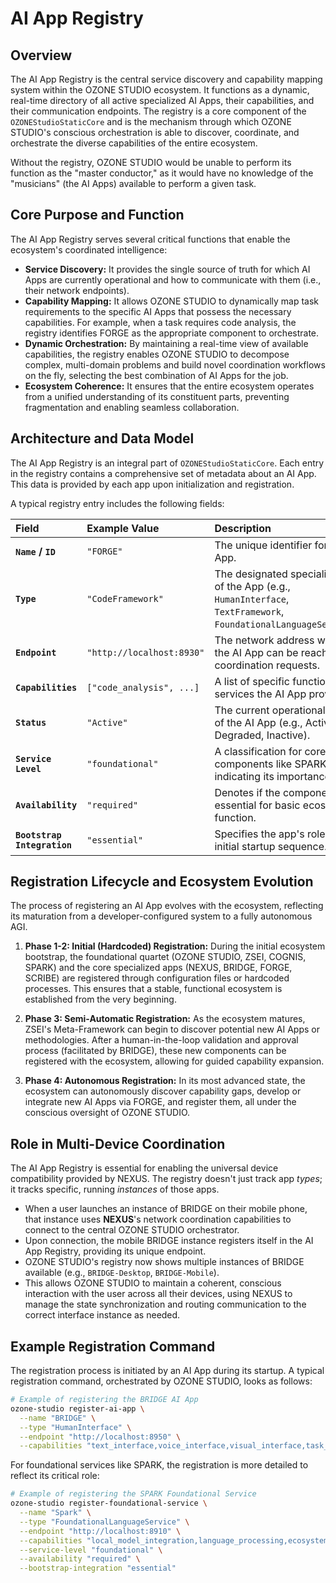 # AI App Registry

## Overview

The AI App Registry is the central service discovery and capability mapping system within the OZONE STUDIO ecosystem. It functions as a dynamic, real-time directory of all active specialized AI Apps, their capabilities, and their communication endpoints. The registry is a core component of the `OZONEStudioStaticCore` and is the mechanism through which OZONE STUDIO's conscious orchestration is able to discover, coordinate, and orchestrate the diverse capabilities of the entire ecosystem.

Without the registry, OZONE STUDIO would be unable to perform its function as the "master conductor," as it would have no knowledge of the "musicians" (the AI Apps) available to perform a given task.

## Core Purpose and Function

The AI App Registry serves several critical functions that enable the ecosystem's coordinated intelligence:

  * **Service Discovery:** It provides the single source of truth for which AI Apps are currently operational and how to communicate with them (i.e., their network endpoints).
  * **Capability Mapping:** It allows OZONE STUDIO to dynamically map task requirements to the specific AI Apps that possess the necessary capabilities. For example, when a task requires code analysis, the registry identifies FORGE as the appropriate component to orchestrate.
  * **Dynamic Orchestration:** By maintaining a real-time view of available capabilities, the registry enables OZONE STUDIO to decompose complex, multi-domain problems and build novel coordination workflows on the fly, selecting the best combination of AI Apps for the job.
  * **Ecosystem Coherence:** It ensures that the entire ecosystem operates from a unified understanding of its constituent parts, preventing fragmentation and enabling seamless collaboration.

## Architecture and Data Model

The AI App Registry is an integral part of `OZONEStudioStaticCore`. Each entry in the registry contains a comprehensive set of metadata about an AI App. This data is provided by each app upon initialization and registration.

A typical registry entry includes the following fields:

| Field | Example Value | Description | Source Document(s) |
| :--- | :--- | :--- | :--- |
| **`Name` / `ID`** | `"FORGE"` | The unique identifier for the AI App. | `NEXUS.md`, `ZSEI.md` |
| **`Type`** | `"CodeFramework"` | The designated specialization of the App (e.g., `HumanInterface`, `TextFramework`, `FoundationalLanguageService`). | `NEXUS.md`, `SPARK.md` |
| **`Endpoint`** | `"http://localhost:8930"` | The network address where the AI App can be reached for coordination requests. | `NEXUS.md`, `BRIDGE.md` |
| **`Capabilities`**| `["code_analysis", ...]` | A list of specific functions and services the AI App provides. | `NEXUS.md`, `FORGE.md` |
| **`Status`** | `"Active"` | The current operational status of the AI App (e.g., Active, Degraded, Inactive). | `ecosystem_overview_complete.md` |
| **`Service Level`** | `"foundational"` | A classification for core components like SPARK, indicating its importance. | `SPARK.md` |
| **`Availability`** | `"required"` | Denotes if the component is essential for basic ecosystem function. | `SPARK.md` |
| **`Bootstrap Integration`**| `"essential"` | Specifies the app's role in the initial startup sequence. | `SPARK.md` |

## Registration Lifecycle and Ecosystem Evolution

The process of registering an AI App evolves with the ecosystem, reflecting its maturation from a developer-configured system to a fully autonomous AGI.

1.  **Phase 1-2: Initial (Hardcoded) Registration:** During the initial ecosystem bootstrap, the foundational quartet (OZONE STUDIO, ZSEI, COGNIS, SPARK) and the core specialized apps (NEXUS, BRIDGE, FORGE, SCRIBE) are registered through configuration files or hardcoded processes. This ensures that a stable, functional ecosystem is established from the very beginning.

2.  **Phase 3: Semi-Automatic Registration:** As the ecosystem matures, ZSEI's Meta-Framework can begin to discover potential new AI Apps or methodologies. After a human-in-the-loop validation and approval process (facilitated by BRIDGE), these new components can be registered with the ecosystem, allowing for guided capability expansion.

3.  **Phase 4: Autonomous Registration:** In its most advanced state, the ecosystem can autonomously discover capability gaps, develop or integrate new AI Apps via FORGE, and register them, all under the conscious oversight of OZONE STUDIO.

## Role in Multi-Device Coordination

The AI App Registry is essential for enabling the universal device compatibility provided by NEXUS. The registry doesn't just track app *types*; it tracks specific, running *instances* of those apps.

  * When a user launches an instance of BRIDGE on their mobile phone, that instance uses **NEXUS**'s network coordination capabilities to connect to the central OZONE STUDIO orchestrator.
  * Upon connection, the mobile BRIDGE instance registers itself in the AI App Registry, providing its unique endpoint.
  * OZONE STUDIO's registry now shows multiple instances of BRIDGE available (e.g., `BRIDGE-Desktop`, `BRIDGE-Mobile`).
  * This allows OZONE STUDIO to maintain a coherent, conscious interaction with the user across all their devices, using NEXUS to manage the state synchronization and routing communication to the correct interface instance as needed.

## Example Registration Command

The registration process is initiated by an AI App during its startup. A typical registration command, orchestrated by OZONE STUDIO, looks as follows:

```bash
# Example of registering the BRIDGE AI App
ozone-studio register-ai-app \
  --name "BRIDGE" \
  --type "HumanInterface" \
  --endpoint "http://localhost:8950" \
  --capabilities "text_interface,voice_interface,visual_interface,task_interruption,agi_monitoring"
```

For foundational services like SPARK, the registration is more detailed to reflect its critical role:

```bash
# Example of registering the SPARK Foundational Service
ozone-studio register-foundational-service \
  --name "Spark" \
  --type "FoundationalLanguageService" \
  --endpoint "http://localhost:8910" \
  --capabilities "local_model_integration,language_processing,ecosystem_service_provision" \
  --service-level "foundational" \
  --availability "required" \
  --bootstrap-integration "essential"
```
